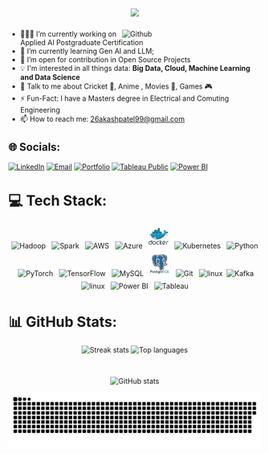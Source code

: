 

<h1 align="center">
  <a href="https://git.io/typing-svg">
    <img src="https://readme-typing-svg.herokuapp.com/?lines=Hello,+There!+👋;This+is+Akash+Patel....;Nice+to+meet+you!&center=true&size=30">
  </a>
</h1>

<img width="55%" align="right" alt="Github" src="https://raw.githubusercontent.com/onimur/.github/master/.resources/git-header.svg" />

- 👨🏽‍💻 I’m currently working on Applied AI Postgraduate Certification
- 🌱 I’m currently learning Gen AI and LLM;
- 👯 I’m open for contribution in Open Source Projects
- :bulb: I'm interested in all things data: **Big Data, Cloud, Machine Learning and Data Science**
- 💬 Talk to me about Cricket 🏏, Anime , Movies 🎥, Games 🎮
- ⚡️ Fun-Fact: I have a Masters degree in Electrical and Comuting Engineering
- 📫 How to reach me: 26akashpatel99@gmail.com



## 🌐 Socials:
[![LinkedIn](https://img.shields.io/badge/LinkedIn-%230077B5.svg?logo=linkedin&logoColor=white)](https://www.linkedin.com/in/akp09/) 
[![Email](https://img.shields.io/badge/Email-D14836?logo=gmail&logoColor=white)](mailto:26akashpatel99@gmail.com) 
[![Portfolio](https://img.shields.io/badge/Portfolio-000000?logo=framer&logoColor=white)](https://akashpatel.framer.website/) 
[![Tableau Public](https://img.shields.io/badge/Tableau%20Public-1A5276?logo=tableau&logoColor=white)](https://public.tableau.com/app/profile/akash.patel3574) 
[![Power BI](https://img.shields.io/badge/Power%20BI-F2C811?logo=microsoft-power-bi&logoColor=white)](https://app.powerbi.com/groups/me/list?experience=power-bi)


# 💻 Tech Stack:
<p align="center">
	<img title="Hadoop" alt="Hadoop" src="https://raw.githubusercontent.com/Thomas-George-T/Thomas-George-T/master/assets/hadoop.svg" width="70" height="40" style="vertical-align:down; margin:4px"/>
	<img title="Spark" alt="Spark" src="https://raw.githubusercontent.com/Thomas-George-T/Thomas-George-T/master/assets/apache_spark.svg" width="80" height="50" style="vertical-align:down; margin:4px"/>
	<img title="AWS" alt="AWS" src="https://raw.githubusercontent.com/Thomas-George-T/Thomas-George-T/master/assets/aws.svg" width="60" height="40" style="vertical-align:down; margin:4px"/>
  <img title="Azure" alt="Azure" src="https://www.vectorlogo.zone/logos/microsoft_azure/microsoft_azure-icon.svg" width="40" height="40" style="vertical-align:down; margin:4px"/>
	<img title="Docker" alt="Docker" src="https://raw.githubusercontent.com/devicons/devicon/master/icons/docker/docker-original-wordmark.svg" width="40" height="40" style="vertical-align:down; margin:4px"/>
  <img title="Kubernetes" alt="Kubernetes" src="https://www.vectorlogo.zone/logos/kubernetes/kubernetes-icon.svg" width="40" height="40" style="vertical-align:down; margin:4px"/>
	<img title="Python" alt="Python" src="https://raw.githubusercontent.com/Thomas-George-T/Thomas-George-T/master/assets/python.svg" width="40" height="40" style="vertical-align:down; margin:4px"/>
  <img title="PyTorch" alt="PyTorch" src="https://www.vectorlogo.zone/logos/pytorch/pytorch-icon.svg" width="40" height="40" style="vertical-align:down; margin:4px"/>
  <img title="TensorFlow" alt="TensorFlow" src="https://www.vectorlogo.zone/logos/tensorflow/tensorflow-icon.svg" width="40" height="40" style="vertical-align:down; margin:4px"/>
	<img title="MySQL" alt="MySQL" src="https://raw.githubusercontent.com/Thomas-George-T/Thomas-George-T/master/assets/mysql.svg" width="40" height="40" style="vertical-align:down; margin:4px"/>
  <img title="PostgreSQL" alt="PostgreSQL" src="https://raw.githubusercontent.com/devicons/devicon/master/icons/postgresql/postgresql-original-wordmark.svg" width="40" height="40" style="vertical-align:down; margin:4px"/>
	<img title="Git" alt="Git" src="https://raw.githubusercontent.com/Thomas-George-T/Thomas-George-T/master/assets/git.svg" width="70" height="40" style="vertical-align:down; margin:4px"/>	
	<img title="jira" alt="linux" src="https://raw.githubusercontent.com/Thomas-George-T/Thomas-George-T/master/assets/jira.svg" width="40" style="vertical-align:down; margin:4px"/>
	<img title="Kafka" alt="Kafka" src="https://raw.githubusercontent.com/Thomas-George-T/Thomas-George-T/master/assets/kafka.svg" width="105" height="40" />
	<img title="linux" alt="linux" src="https://raw.githubusercontent.com/Thomas-George-T/Thomas-George-T/master/assets/linux-tux.svg" width="40" style="vertical-align:down; margin:4px"/>
  <img title="Power BI" alt="Power BI" src="https://upload.wikimedia.org/wikipedia/commons/c/cf/New_Power_BI_Logo.svg" width="40" style="vertical-align:down; margin:4px"/>
	<img title="Tableau" alt="Tableau" src="https://raw.githubusercontent.com/Thomas-George-T/Thomas-George-T/master/assets/tableau.svg" width="200" style="vertical-align:down; margin:4px"/>
</p>

# 📊 GitHub Stats:
<p align="center">
  <img src="https://nirzak-streak-stats.vercel.app/?user=Akashpatel2609&theme=tokyonight&hide_border=false" alt="Streak stats" width="45%" />
  <img src="https://github-readme-stats.vercel.app/api/top-langs/?username=Akashpatel2609&theme=tokyonight&hide_border=false&include_all_commits=false&layout=compact" alt="Top languages" width="45%" />
</p>

<br/>

<p align="center">
  <img src="https://github-readme-stats.vercel.app/api?username=Akashpatel2609&theme=tokyonight&hide_border=false&include_all_commits=false&count_private=false" alt="GitHub stats" width="45%" />
</p>



![snake gif](https://github.com/Akashpatel2609/Akashpatel2609/blob/output/github-snake-dark.svg)

<!-- Proudly created with GPRM ( https://gprm.itsvg.in ) -->
